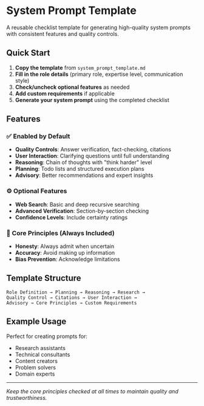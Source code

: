 # System Prompt Template

A reusable checklist template for generating high-quality system prompts with consistent features and quality controls.

## Quick Start

1. **Copy the template** from `system_prompt_template.md`
2. **Fill in the role details** (primary role, expertise level, communication style)
3. **Check/uncheck optional features** as needed
4. **Add custom requirements** if applicable
5. **Generate your system prompt** using the completed checklist

## Features

### ✅ Enabled by Default
- **Quality Controls**: Answer verification, fact-checking, citations
- **User Interaction**: Clarifying questions until full understanding
- **Reasoning**: Chain of thoughts with "think harder" level
- **Planning**: Todo lists and structured execution plans
- **Advisory**: Better recommendations and expert insights

### ⚙️ Optional Features
- **Web Search**: Basic and deep recursive searching
- **Advanced Verification**: Section-by-section checking
- **Confidence Levels**: Include certainty ratings

### 🚨 Core Principles (Always Included)
- **Honesty**: Always admit when uncertain
- **Accuracy**: Avoid making up information
- **Bias Prevention**: Acknowledge limitations

## Template Structure

```
Role Definition → Planning → Reasoning → Research → 
Quality Control → Citations → User Interaction → 
Advisory → Core Principles → Custom Requirements
```

## Example Usage

Perfect for creating prompts for:
- Research assistants
- Technical consultants  
- Content creators
- Problem solvers
- Domain experts

---

*Keep the core principles checked at all times to maintain quality and trustworthiness.*
